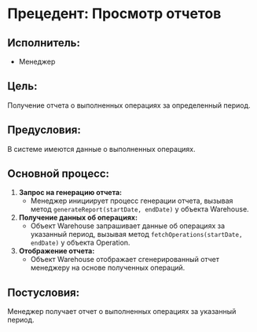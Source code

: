 # Прецедент: Просмотр отчетов

## Исполнитель:

- Менеджер

## Цель:

Получение отчета о выполненных операциях за определенный период.

## Предусловия:

В системе имеются данные о выполненных операциях.

## Основной процесс:

1. **Запрос на генерацию отчета:**
   - Менеджер инициирует процесс генерации отчета, вызывая метод `generateReport(startDate, endDate)` у объекта Warehouse.
2. **Получение данных об операциях:**
   - Объект Warehouse запрашивает данные об операциях за указанный период, вызывая метод `fetchOperations(startDate, endDate)` у объекта Operation.
3. **Отображение отчета:**
   - Объект Warehouse отображает сгенерированный отчет менеджеру на основе полученных операций.

## Постусловия:

Менеджер получает отчет о выполненных операциях за указанный период.
